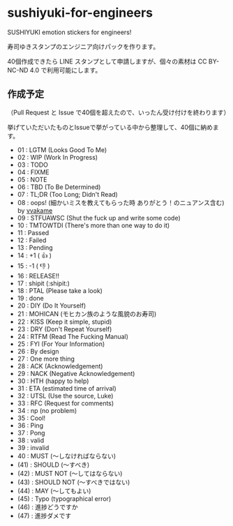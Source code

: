 sushiyuki-for-engineers
=======================

SUSHIYUKI emotion stickers for engineers!

寿司ゆきスタンプのエンジニア向けパックを作ります。

40個作成できたら LINE スタンプとして申請しますが、個々の素材は CC BY-NC-ND 4.0 で利用可能にします。

## 作成予定
（Pull Request と Issue で40個を超えたので、いったん受け付けを終わります）

挙げていただいたものとIssueで挙がっている中から整理して、40個に納めます。

- 01 : LGTM  (Looks Good To Me)
- 02 : WIP   (Work In Progress)
- 03 : TODO
- 04 : FIXME
- 05 : NOTE
- 06 : TBD   (To Be Determined)
- 07 : TL;DR (Too Long; Didn't Read)
- 08 : oops! (細かいミスを教えてもらった時 ありがとう！のニュアンス含む) by [vvakame](https://github.com/vvakame)
- 09 : STFUAWSC (Shut the fuck up and write some code)
- 10 : TMTOWTDI (There's more than one way to do it)
- 11 : Passed
- 12 : Failed
- 13 : Pending
- 14 : +1 ( :+1: )
- 15 : -1 ( :-1: )
- 16 : RELEASE!!
- 17 : shipit (:shipit:)
- 18 : PTAL  (Please take a look)
- 19 : done
- 20 : DIY   (Do It Yourself)
- 21 : MOHICAN (モヒカン族のような風貌のお寿司)
- 22 : KISS (Keep it simple, stupid)
- 23 : DRY (Don't Repeat Yourself)
- 24 : RTFM (Read The Fucking Manual)
- 25 : FYI (For Your Information)
- 26 : By design
- 27 : One more thing
- 28 : ACK (Acknowledgement)
- 29 : NACK (Negative Acknowledgement)
- 30 : HTH (happy to help)
- 31 : ETA (estimated time of arrival)
- 32 : UTSL (Use the source, Luke)
- 33 : RFC (Request for comments)
- 34 : np (no problem)
- 35 : Cool!
- 36 : Ping
- 37 : Pong
- 38 : valid
- 39 : invalid
- 40 : MUST (～しなければならない)
- (41) : SHOULD (～すべき)
- (42) : MUST NOT (～してはならない)
- (43) : SHOULD NOT (～すべきではない)
- (44) : MAY (～してもよい)
- (45) : Typo (typographical error)
- (46) : 進捗どうですか
- (47) : 進捗ダメです
